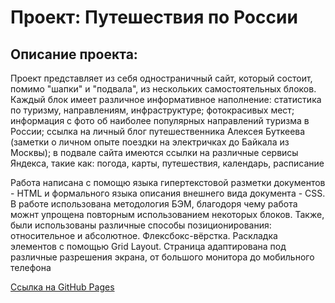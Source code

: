 # Проект: Путешествия по России

## Описание проекта:
Проект представляет из себя одностраничный сайт, который состоит, помимо "шапки" и "подвала", из нескольких самостоятельных блоков. Каждый блок имеет различное информативное наполнение: статистика по туризму, направлениям, инфраструктуре; фотокрасивых мест; информация с фото об наиболее популярных направлений туризма в России; ссылка на личный блог путешественника Алексея Буткеева (заметки о личном опыте поездки на электричках до Байкала из Москвы); в подвале сайта имеются ссылки на различные сервисы Яндекса, такие как: погода, карты, путешествия, календарь, расписание

Работа написана с помощю языка гипертекстовой разметки документов - HTML и формального языка описания внешнего вида документа - CSS. В работе использована методология БЭМ, благодоря чему работа можнт упрощена повторным использованием некоторых блоков. Также, были использованы различные способы позиционирования: относительное и абсолютное. Флексбокс-вёрстка. Раскладка элементов с помощью Grid Layout. Страница адаптирована под различные разрешения экрана, от большого монитора до мобильного телефона

[Ссылка на GitHub Pages](https://migueltrat.github.io/russian-travel/) 